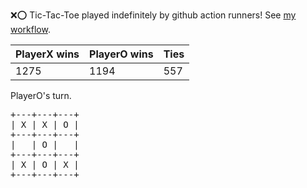:x::o: Tic-Tac-Toe played indefinitely by github action runners! See [my workflow](.github/workflows/play.yaml).

|PlayerX wins|PlayerO wins|Ties|
|-|-|-|
|1275|1194|557|

PlayerO's turn.

<pre>
+---+---+---+
| X | X | O |
+---+---+---+
|   | O |   |
+---+---+---+
| X | O | X |
+---+---+---+
</pre>